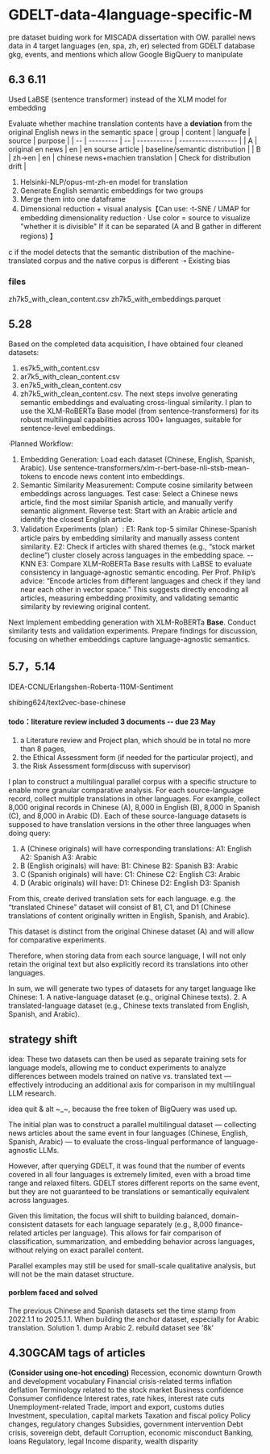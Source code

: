 # GDELT-data-4language-specific-M
pre dataset buiding work for MISCADA dissertation with OW. parallel news data in 4 target languages (en, spa, zh, er) selected from GDELT database gkg, events, and mentions which allow Google BigQuery to manipulate


## 6.3  6.11

Used LaBSE (sentence transformer) instead of the XLM model for embedding 

Evaluate whether machine translation contents have a **deviation** from the original English news in the semantic space
| group | content         | languafe  | source         | purpose                |
| -- | --------- | -- | ----------- | ------------------ |
| A  | original en news    | en | en sourse article    | baseline/semantic distribution  |
| B  | zh->en  | en | chinese news+machien translation | Check for distribution drift |

1.  Helsinki-NLP/opus-mt-zh-en model for translation 
2.  Generate English semantic embeddings for two groups
3.  Merge them into one dataframe
4.  Dimensional reduction + visual analysis【Can use: ·t-SNE / UMAP for embedding dimensionality reduction · Use color = source to visualize "whether it is divisible" If it can be separated (A and B gather in different regions) 】

c if the model detects that the semantic distribution of the machine-translated corpus and the native corpus is different ➝ Existing bias


### files
zh7k5_with_clean_content.csv
zh7k5_with_embeddings.parquet


## 5.28

Based on the completed data acquisition, I have obtained four cleaned datasets: 
1. es7k5_with_content.csv
2. ar7k5_with_clean_content.csv
3. en7k5_with_clean_content.csv
4. zh7k5_with_clean_content.csv.
 The next steps involve generating semantic embeddings and evaluating cross-lingual similarity.  I plan to use the XLM-RoBERTa Base model (from sentence-transformers) for its robust multilingual capabilities across 100+ languages, suitable for sentence-level embeddings.

·Planned Workflow:
1. Embedding Generation:
Load each dataset (Chinese, English, Spanish, Arabic).
Use sentence-transformers/xlm-r-bert-base-nli-stsb-mean-tokens to encode news content into embeddings.
2. Semantic Similarity Measurement:
Compute cosine similarity between embeddings across languages.
Test case: Select a Chinese news article, find the most similar Spanish article, and manually verify semantic alignment.
Reverse test: Start with an Arabic article and identify the closest English article.
3. Validation Experiments (plan）:
E1: Rank top-5 similar Chinese-Spanish article pairs by embedding similarity and manually assess content similarity.
E2: Check if articles with shared themes (e.g., “stock market decline”) cluster closely across languages in the embedding space. --KNN
E3: Compare XLM-RoBERTa Base results with LaBSE to evaluate consistency in language-agnostic semantic encoding.
Per Prof. Philip’s advice: “Encode articles from different languages and check if they land near each other in vector space.” This suggests directly encoding all articles, measuring embedding proximity, and validating semantic similarity by reviewing original content.

Next
Implement embedding generation with XLM-RoBERTa **Base**.
Conduct similarity tests and validation experiments.
Prepare findings for discussion, focusing on whether embeddings capture language-agnostic semantics.



















## 5.7，5.14


IDEA-CCNL/Erlangshen-Roberta-110M-Sentiment

shibing624/text2vec-base-chinese
#### todo：literature review included 3 documents -- due 23 May
1. a Literature review and Project plan, which should be in total no more than 8 pages,
2. the Ethical Assessment form (if needed for the particular project), and
3. the Risk Assessment form(discuss with supervisor)

I plan to construct a multilingual parallel corpus with a specific structure to enable more granular comparative analysis. For each source-language record, collect multiple translations in other languages. 
For example, collect 8,000 original records in Chinese (A), 8,000 in English (B), 8,000 in Spanish (C), and 8,000 in Arabic (D). Each of these source-language datasets is supposed to have translation versions in the other three languages when doing query:
1. A (Chinese originals) will have corresponding translations:
		A1: English
	  A2: Spanish
		A3: Arabic
2. B (English originals) will have:
		B1: Chinese
  	B2: Spanish
		B3: Arabic
3. C (Spanish originals) will have:
		C1: Chinese
		C2: English
		C3: Arabic
4. D (Arabic originals) will have:
		D1: Chinese
		D2: English
		D3: Spanish

From this, create derived translation sets for each language. e.g. the “translated Chinese” dataset will consist of B1, C1, and D1 (Chinese translations of content originally written in English, Spanish, and Arabic). 

This dataset is distinct from the original Chinese dataset (A) and will allow for comparative experiments.

Therefore, when storing data from each source language, I will not only retain the original text but also explicitly record its translations into other languages. 

In sum, we will generate two types of datasets for any target language like Chinese:
	1.	A native-language dataset (e.g., original Chinese texts).
	2.	A translated-language dataset (e.g., Chinese texts translated from English, Spanish, and Arabic).
 
## strategy shift
idea: 
These two datasets can then be used as separate training sets for language models, allowing me to conduct experiments to analyze differences between models trained on native vs. translated text — effectively introducing an additional axis for comparison in my multilingual LLM research.

idea quit & alt ~_~, because the free token of BigQuery was used up.

The initial plan was to construct a parallel multilingual dataset — collecting news articles about the same event in four languages (Chinese, English, Spanish, Arabic) — to evaluate the cross-lingual performance of language-agnostic LLMs.

However, after querying GDELT, it was found that the number of events covered in all four languages is extremely limited, even with a broad time range and relaxed filters. GDELT stores different reports on the same event, but they are not guaranteed to be translations or semantically equivalent across languages.

Given this limitation, the focus will shift to building balanced, domain-consistent datasets for each language separately (e.g., 8,000 finance-related articles per language). 
This allows for fair comparison of classification, summarization, and embedding behavior across languages, without relying on exact parallel content.

Parallel examples may still be used for small-scale qualitative analysis, but will not be the main dataset structure.



#### porblem faced and solved 
The previous Chinese and Spanish datasets set the time stamp from 2022.1.1 to 2025.1.1. When building the anchor dataset, especially for Arabic translation. 
Solution 1. dump Arabic 2. rebuild dataset see ‘8k’






## 4.30GCAM tags of articles
**(Consider using one-hot encoding)**
Recession, economic downturn
Growth and development vocabulary
Financial crisis-related terms
inflation
deflation
Terminology related to the stock market
Business confidence
Consumer confidence
Interest rates, rate hikes, interest rate cuts
Unemployment-related
Trade, import and export, customs duties
Investment, speculation, capital markets
Taxation and fiscal policy
Policy changes, regulatory changes
Subsidies, government intervention
Debt crisis, sovereign debt, default
Corruption, economic misconduct
Banking, loans
Regulatory, legal
Income disparity, wealth disparity

